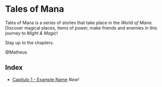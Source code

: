 # Tales of Mana

Tales of Mana is a series of stories that take place in the _World of Mana_.
Discover magical places, items of power, make friends and enemies in this journey to _Might & Magic_!

Stay up to the chapters.

@Matheus

## Index

- [Capítulo 1 - Example Name](https://www.google.com.br/) _New!_
